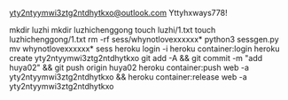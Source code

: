 yty2ntyymwi3ztg2ntdhytkxo@outlook.com
Yttyhxways778!

mkdir luzhi
mkdir luzhichenggong
touch luzhi/1.txt
touch luzhichenggong/1.txt
rm -rf sess/whynotlovexxxxxx*
python3 sessgen.py
mv whynotlovexxxxxx* sess
heroku login -i
heroku container:login
heroku create yty2ntyymwi3ztg2ntdhytkxo
git add -A && git commit -m "add huya02" && git push origin huya02
heroku container:push web -a yty2ntyymwi3ztg2ntdhytkxo && heroku container:release web -a yty2ntyymwi3ztg2ntdhytkxo



